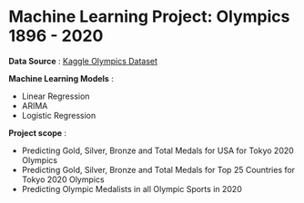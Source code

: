 # Machine Learning Project: Olympics 1896 - 2020



**Data Source** : [Kaggle Olympics Dataset](https://www.kaggle.com/heesoo37/120-years-of-olympic-history-athletes-and-results)

**Machine Learning Models** : 
- Linear Regression
- ARIMA
- Logistic Regression

**Project scope** :
- Predicting Gold, Silver, Bronze and Total Medals for USA for Tokyo 2020 Olympics
- Predicting Gold, Silver, Bronze and Total Medals for Top 25 Countries for Tokyo 2020 Olympics
- Predicting Olympic Medalists in all Olympic Sports in 2020




